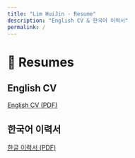 ```yaml
---
title: "Lim HuiJin · Resume"
description: "English CV & 한국어 이력서"
permalink: /
---
```


# 📄 Resumes

## English CV

<object data="CV_LimHuiJin_HanaTana.pdf"
        type="application/pdf"
        width="100%" height="800">
  <a href="CV_Lim%20HuiJin_HanaTana.pdf">English CV (PDF)</a>
</object>

## 한국어 이력서

<object data="임희진_이력서.pdf"
        type="application/pdf"
        width="100%" height="800">
  <a href="임희진_이력서.pdf">한글 이력서 (PDF)</a>
</object>
